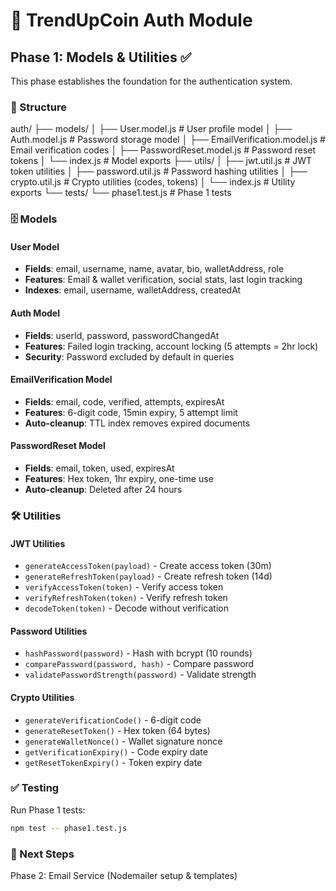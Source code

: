 # 🔐 TrendUpCoin Auth Module

## Phase 1: Models & Utilities ✅

This phase establishes the foundation for the authentication system.

### 📁 Structure

auth/
├── models/
│ ├── User.model.js # User profile model
│ ├── Auth.model.js # Password storage model
│ ├── EmailVerification.model.js # Email verification codes
│ ├── PasswordReset.model.js # Password reset tokens
│ └── index.js # Model exports
├── utils/
│ ├── jwt.util.js # JWT token utilities
│ ├── password.util.js # Password hashing utilities
│ ├── crypto.util.js # Crypto utilities (codes, tokens)
│ └── index.js # Utility exports
└── tests/
└── phase1.test.js # Phase 1 tests

### 🗄️ Models

#### User Model

- **Fields**: email, username, name, avatar, bio, walletAddress, role
- **Features**: Email & wallet verification, social stats, last login tracking
- **Indexes**: email, username, walletAddress, createdAt

#### Auth Model

- **Fields**: userId, password, passwordChangedAt
- **Features**: Failed login tracking, account locking (5 attempts = 2hr lock)
- **Security**: Password excluded by default in queries

#### EmailVerification Model

- **Fields**: email, code, verified, attempts, expiresAt
- **Features**: 6-digit code, 15min expiry, 5 attempt limit
- **Auto-cleanup**: TTL index removes expired documents

#### PasswordReset Model

- **Fields**: email, token, used, expiresAt
- **Features**: Hex token, 1hr expiry, one-time use
- **Auto-cleanup**: Deleted after 24 hours

### 🛠️ Utilities

#### JWT Utilities

- `generateAccessToken(payload)` - Create access token (30m)
- `generateRefreshToken(payload)` - Create refresh token (14d)
- `verifyAccessToken(token)` - Verify access token
- `verifyRefreshToken(token)` - Verify refresh token
- `decodeToken(token)` - Decode without verification

#### Password Utilities

- `hashPassword(password)` - Hash with bcrypt (10 rounds)
- `comparePassword(password, hash)` - Compare password
- `validatePasswordStrength(password)` - Validate strength

#### Crypto Utilities

- `generateVerificationCode()` - 6-digit code
- `generateResetToken()` - Hex token (64 bytes)
- `generateWalletNonce()` - Wallet signature nonce
- `getVerificationExpiry()` - Code expiry date
- `getResetTokenExpiry()` - Token expiry date

### ✅ Testing

Run Phase 1 tests:

```bash
npm test -- phase1.test.js
```

### 📝 Next Steps

Phase 2: Email Service (Nodemailer setup & templates)
